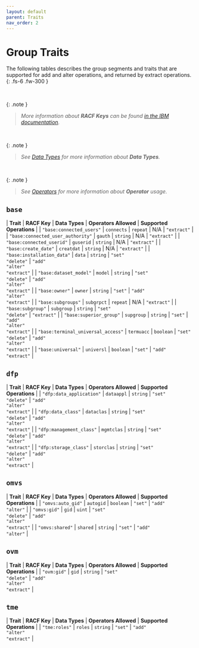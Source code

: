 ```yaml
---
layout: default
parent: Traits
nav_order: 2
---
```


# Group Traits

The following tables describes the group segments and traits that are supported for add and alter operations, and returned by extract operations.
{: .fs-6 .fw-300 }

&nbsp;

{: .note }
> _More information about **RACF Keys** can be found [in the IBM documentation](https://www.ibm.com/docs/en/zos/latest?topic=services-reference-documentation-tables)._

&nbsp;

{: .note }
> _See [Data Types](../data_types) for more information about **Data Types**._

&nbsp;

{: .note }
> _See [Operators](../operators) for more information about **Operator** usage._

## `base`

| **Trait** | **RACF Key** | **Data Types** | **Operators Allowed** | **Supported Operations** |
| `"base:connected_users"` | `connects` | `repeat` | N/A | `"extract"` |
| `"base:connected_user_authority"` | `gauth` | `string` | N/A | `"extract"` |
| `"base:connected_userid"` | `guserid` | `string` | N/A | `"extract"` |
| `"base:create_date"` | `creatdat` | `string` | N/A | `"extract"` |
| `"base:installation_data"` | `data` | `string` | `"set"`<br>`"delete"` | `"add"`<br>`"alter"`<br>`"extract"` |
| `"base:dataset_model"` | `model` | `string` | `"set"`<br>`"delete"` | `"add"`<br>`"alter"`<br>`"extract"` |
| `"base:owner"` | `owner` | `string` | `"set"` | `"add"`<br>`"alter"`<br>`"extract"` |
| `"base:subgroups"` | `subgrpct` | `repeat` | N/A | `"extract"` |
| `"base:subgroup"` | `subgroup` | `string` | `"set"`<br>`"delete"` | `"extract"` |
| `"base:superior_group"` | `supgroup` | `string` | `"set"` | `"add"`<br>`"alter"`<br>`"extract"` |
| `"base:terminal_universal_access"` | `termuacc` | `boolean` | `"set"`<br>`"delete"` | `"add"`<br>`"alter"`<br>`"extract"` |
| `"base:universal"` | `universl` | `boolean` | `"set"` | `"add"`<br>`"extract"` |

## `dfp`

| **Trait** | **RACF Key** | **Data Types** | **Operators Allowed** | **Supported Operations** |
| `"dfp:data_application"` | `dataappl` | `string` | `"set"`<br>`"delete"` | `"add"`<br>`"alter"`<br>`"extract"` |
| `"dfp:data_class"` | `dataclas` | `string` | `"set"`<br>`"delete"` | `"add"`<br>`"alter"`<br>`"extract"` |
| `"dfp:management_class"` | `mgmtclas` | `string` | `"set"`<br>`"delete"` | `"add"`<br>`"alter"`<br>`"extract"` |
| `"dfp:storage_class"` | `storclas` | `string` | `"set"`<br>`"delete"` | `"add"`<br>`"alter"`<br>`"extract"` |

## `omvs`

| **Trait** | **RACF Key** | **Data Types** | **Operators Allowed** | **Supported Operations** |
| `"omvs:auto_gid"` | `autogid` | `boolean` | `"set"` | `"add"`<br>`"alter"` |
| `"omvs:gid"` | `gid` | `uint` | `"set"`<br>`"delete"` | `"add"`<br>`"alter"`<br>`"extract"` |
| `"omvs:shared"` | `shared` | `string` | `"set"` | `"add"`<br>`"alter"` |

## `ovm`

| **Trait** | **RACF Key** | **Data Types** | **Operators Allowed** | **Supported Operations** |
| `"ovm:gid"` | `gid` | `string` | `"set"`<br>`"delete"` | `"add"`<br>`"alter"`<br>`"extract"` |

## `tme`

| **Trait** | **RACF Key** | **Data Types** | **Operators Allowed** | **Supported Operations** |
| `"tme:roles"` | `roles` | `string` | `"set"` | `"add"`<br>`"alter"`<br>`"extract"` |
